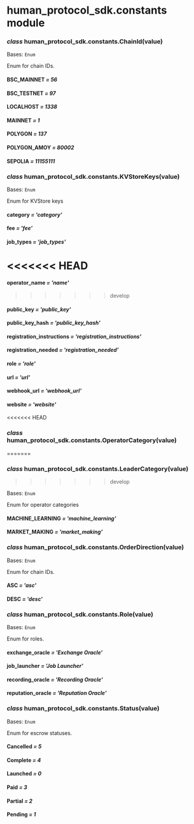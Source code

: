 # human_protocol_sdk.constants module

### *class* human_protocol_sdk.constants.ChainId(value)

Bases: `Enum`

Enum for chain IDs.

#### BSC_MAINNET *= 56*

#### BSC_TESTNET *= 97*

#### LOCALHOST *= 1338*

#### MAINNET *= 1*

#### POLYGON *= 137*

#### POLYGON_AMOY *= 80002*

#### SEPOLIA *= 11155111*

### *class* human_protocol_sdk.constants.KVStoreKeys(value)

Bases: `Enum`

Enum for KVStore keys

#### category *= 'category'*

#### fee *= 'fee'*

#### job_types *= 'job_types'*

<<<<<<< HEAD
=======
#### operator_name *= 'name'*

>>>>>>> develop
#### public_key *= 'public_key'*

#### public_key_hash *= 'public_key_hash'*

#### registration_instructions *= 'registration_instructions'*

#### registration_needed *= 'registration_needed'*

#### role *= 'role'*

#### url *= 'url'*

#### webhook_url *= 'webhook_url'*

#### website *= 'website'*

<<<<<<< HEAD
### *class* human_protocol_sdk.constants.OperatorCategory(value)
=======
### *class* human_protocol_sdk.constants.LeaderCategory(value)
>>>>>>> develop

Bases: `Enum`

Enum for operator categories

#### MACHINE_LEARNING *= 'machine_learning'*

#### MARKET_MAKING *= 'market_making'*

### *class* human_protocol_sdk.constants.OrderDirection(value)

Bases: `Enum`

Enum for chain IDs.

#### ASC *= 'asc'*

#### DESC *= 'desc'*

### *class* human_protocol_sdk.constants.Role(value)

Bases: `Enum`

Enum for roles.

#### exchange_oracle *= 'Exchange Oracle'*

#### job_launcher *= 'Job Launcher'*

#### recording_oracle *= 'Recording Oracle'*

#### reputation_oracle *= 'Reputation Oracle'*

### *class* human_protocol_sdk.constants.Status(value)

Bases: `Enum`

Enum for escrow statuses.

#### Cancelled *= 5*

#### Complete *= 4*

#### Launched *= 0*

#### Paid *= 3*

#### Partial *= 2*

#### Pending *= 1*
